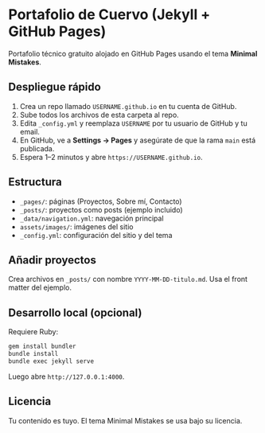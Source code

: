 
# Portafolio de Cuervo (Jekyll + GitHub Pages)

Portafolio técnico gratuito alojado en GitHub Pages usando el tema **Minimal Mistakes**.

## Despliegue rápido

1. Crea un repo llamado `USERNAME.github.io` en tu cuenta de GitHub.
2. Sube todos los archivos de esta carpeta al repo.
3. Edita `_config.yml` y reemplaza `USERNAME` por tu usuario de GitHub y tu email.
4. En GitHub, ve a **Settings → Pages** y asegúrate de que la rama `main` está publicada.
5. Espera 1–2 minutos y abre `https://USERNAME.github.io`.

## Estructura
- `_pages/`: páginas (Proyectos, Sobre mí, Contacto)
- `_posts/`: proyectos como posts (ejemplo incluido)
- `_data/navigation.yml`: navegación principal
- `assets/images/`: imágenes del sitio
- `_config.yml`: configuración del sitio y del tema

## Añadir proyectos
Crea archivos en `_posts/` con nombre `YYYY-MM-DD-titulo.md`. Usa el front matter del ejemplo.

## Desarrollo local (opcional)
Requiere Ruby:
```bash
gem install bundler
bundle install
bundle exec jekyll serve
```
Luego abre `http://127.0.0.1:4000`.

## Licencia
Tu contenido es tuyo. El tema Minimal Mistakes se usa bajo su licencia.
